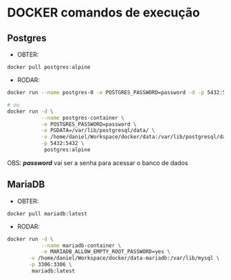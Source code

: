 # DOCKER comandos de execução


## Postgres

* OBTER: 
```
docker pull postgres:alpine
```

* RODAR: 
```sh
docker run --name postgres-0 -e POSTGRES_PASSWORD=password -d -p 5432:5432 postgres:alpine

# ou
docker run -d \
           --name postgres-container \
           -e POSTGRES_PASSWORD=password \
           -e PGDATA=/var/lib/postgresql/data/ \
           -v /home/daniel/Workspace/docker/data:/var/lib/postgresql/data \
           -p 5432:5432 \
            postgres:alpine

```
OBS: ***password*** vai ser a senha para acessar o banco de dados


## MariaDB
* OBTER: 
```
docker pull mariadb:latest
```

* RODAR: 
```sh
docker run -d \
           --name mariadb-container \
           -e MARIADB_ALLOW_EMPTY_ROOT_PASSWORD=yes \
	   -v /home/daniel/Workspace/docker/data-mariadb:/var/lib/mysql \
	   -p 3306:3306 \
	    mariadb:latest

```

